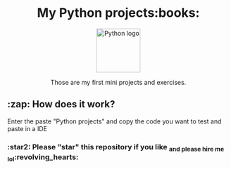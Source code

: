 <h1 align="center">My Python projects:books:</h1>

<p align="center">
    <img src="https://upload.wikimedia.org/wikipedia/commons/thumb/0/0a/Python.svg/2048px-Python.svg.png" alt="Python logo" style="height: 100px; width:100px;"/>
 </p>
 
 <p align="center">Those are my first mini projects and exercises.</p>
 <h2>:zap: How does it work?</h2>
 <p>Enter the paste "Python projects" and copy the code you want to test and paste in a IDE</p>
<h3>:star2: Please "star" this repository if you like <sub>and please hire me lol</sub>:revolving_hearts:</h3>
